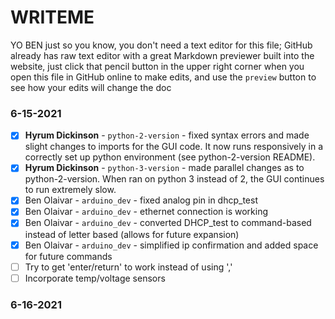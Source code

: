 # WRITEME
YO BEN just so you know, you don't need a text editor for this file; GitHub already has raw text editor with a great Markdown previewer built into the website,
just click that pencil button in the upper right corner when you open this file in GitHub online to make edits, and use the `preview` button to see how your edits will change the doc

### 6-15-2021
- [X] **Hyrum Dickinson** - `python-2-version` - fixed syntax errors and made slight changes to imports for the GUI code. It now runs responsively in a correctly set up python environment (see python-2-version README). 
- [X] **Hyrum Dickinson** - `python-3-version` - made parallel changes as to python-2-version. When ran on python 3 instead of 2, the GUI continues to run extremely slow.
- [X] Ben Olaivar - `arduino_dev` - fixed analog pin in dhcp_test
- [X] Ben Olaivar - `arduino_dev` - ethernet connection is working
- [X] Ben Olaivar - `arduino_dev` - converted DHCP_test to command-based instead of letter based (allows for future expansion)
- [X] Ben Olaivar - `arduino_dev` - simplified ip confirmation and added space for future commands
- [ ] Try to get 'enter/return' to work instead of using ','
- [ ] Incorporate temp/voltage sensors 

### 6-16-2021

